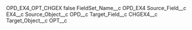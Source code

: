 <?xml version="1.0" encoding="UTF-8"?>
<CustomMetadata xmlns="http://soap.sforce.com/2006/04/metadata" xmlns:xsi="http://www.w3.org/2001/XMLSchema-instance" xmlns:xsd="http://www.w3.org/2001/XMLSchema">
    <label>OPD_EX4_OPT_CHGEX</label>
    <protected>false</protected>
    <values>
        <field>FieldSet_Name__c</field>
        <value xsi:type="xsd:string">OPD_EX4</value>
    </values>
    <values>
        <field>Source_Field__c</field>
        <value xsi:type="xsd:string">EX4__c</value>
    </values>
    <values>
        <field>Source_Object__c</field>
        <value xsi:type="xsd:string">OPD__c</value>
    </values>
    <values>
        <field>Target_Field__c</field>
        <value xsi:type="xsd:string">CHGEX4__c</value>
    </values>
    <values>
        <field>Target_Object__c</field>
        <value xsi:type="xsd:string">OPT__c</value>
    </values>
</CustomMetadata>
